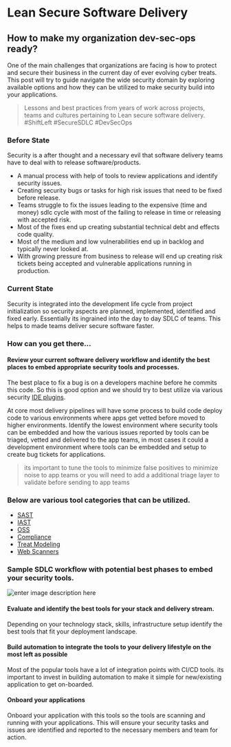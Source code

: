 # Lean Secure Software Delivery 
## How to make my organization dev-sec-ops ready?
One of the main challenges that organizations are facing is how to protect and secure their business in the current day of ever evolving cyber treats. This post will try to guide navigate the wide security domain by exploring available options and how they can be utilized to make security build into your applications. 
> Lessons and best practices from years of work across  projects, teams and cultures pertaining to Lean secure software delivery.
#ShiftLeft #SecureSDLC #DevSecOps
 
### Before State
Security is a after thought and a necessary evil that software delivery teams have to deal with to release software/products.
- A manual process with help of tools to review applications and identify security issues.
- Creating security bugs or tasks for high risk issues that need to be fixed before release.
- Teams struggle to fix the issues leading to the expensive (time and money) sdlc cycle with most of the failing to release in time or releasing with accepted risk.
- Most of the fixes end up creating substantial technical debt and effects code quality.
- Most of the medium and low vulnerabilities end up in backlog and typically never looked at.
- With growing pressure from business to release will end up creating risk tickets being accepted and vulnerable applications running in production.

###  Current State 

Security is integrated into the development life cycle from project initialization so security aspects are planned, implemented, identified and fixed early.  Essentially its ingrained into the day to day SDLC of teams.  This helps to made teams deliver secure software faster.


### How can you get there...
 #### Review your current software delivery workflow and identify the best places to embed appropriate security tools and processes.
 
 The best place to fix a bug is on a developers  machine before he commits this code. So this is good option and we should try to best utilize via various security [IDE plugins](https://ayalamanchili.github.io/secure-code-ide-plugins.html).
 
At core most delivery pipelines will have some process to build code deploy code to various environments where apps get vetted before moved to higher environments. Identify the lowest environment where security tools can be embedded and how the various issues reported by tools can be  triaged, vetted and delivered to the app teams, in most cases it could a development environment where tools can be embedded and setup to create bug tickets for applications. 
 > its important to tune the tools to minimize false positives to minimize noise to app teams  or you will need to add a additional triage layer to validate before sending to app teams
### Below are various tool categories that can be utilized.
 - [SAST](https://ayalamanchili.github.io/sast.html)
-  [IAST](https://ayalamanchili.github.io/iast.html)
-  [OSS](https://ayalamanchili.github.io/oss.html)
- [Compliance](https://ayalamanchili.github.io/compliance-tools.html)
- [Treat Modeling](https://ayalamanchili.github.io/treat-moedling.html)
- [Web Scanners](https://ayalamanchili.github.io/web-scanners.html)
### Sample SDLC workflow with potential best phases to embed your security tools.


![enter image description here](https://docs.google.com/drawings/d/e/2PACX-1vSZPaBFhSQrnUSqV8uiEOB2HVmzsO1p9Gc-7DFoNNGgmfcxA1JxReHFIlwd7dkhZi2bJ-iRsD3P9iJ0/pub?w=960&h=720)

#### Evaluate and identify the best tools for your stack and delivery stream. 
Depending on your technology stack, skills, infrastructure setup identify the best tools that fit your deployment landscape.

#### Build automation to integrate the tools to your delivery lifestyle on the most left as possible
Most of the popular tools have a lot of integration points with CI/CD tools. its important to invest in building automation to make it simple for new/existing application to get on-boarded.

#### Onboard your applications
Onboard your application with this tools so the tools are scanning and running with your applications. This will ensure your security tasks and issues are identified and reported to the necessary members and team for action.


 
